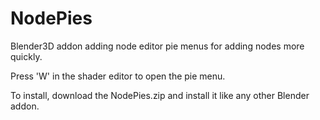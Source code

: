 # NodePies
Blender3D addon adding node editor pie menus for adding nodes more quickly.

Press 'W' in the shader editor to open the pie menu. 


To install, download the NodePies.zip and install it like any other Blender addon.
